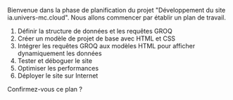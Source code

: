 Bienvenue dans la phase de planification du projet "Développement du site ia.univers-mc.cloud". Nous allons commencer par établir un plan de travail.

1. Définir la structure de données et les requêtes GROQ
2. Créer un modèle de projet de base avec HTML et CSS
3. Intégrer les requêtes GROQ aux modèles HTML pour afficher dynamiquement les données
4. Tester et déboguer le site
5. Optimiser les performances
6. Déployer le site sur Internet

Confirmez-vous ce plan ?